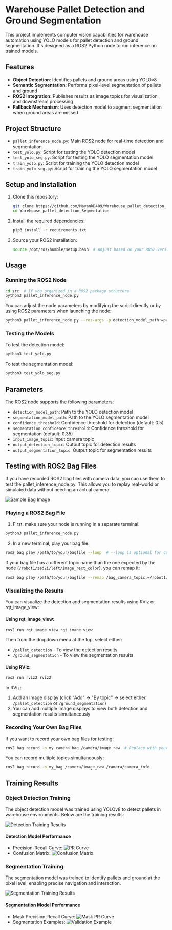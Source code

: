 # Warehouse Pallet Detection and Ground Segmentation

This project implements computer vision capabilities for warehouse automation using YOLO models for pallet detection and ground segmentation. It's designed as a ROS2 Python node to run inference on trained models.

## Features

- **Object Detection**: Identifies pallets and ground areas using YOLOv8
- **Semantic Segmentation**: Performs pixel-level segmentation of pallets and ground
- **ROS2 Integration**: Publishes results as image topics for visualization and downstream processing
- **Fallback Mechanism**: Uses detection model to augment segmentation when ground areas are missed

## Project Structure

- `pallet_inference_node.py`: Main ROS2 node for real-time detection and segmentation
- `test_yolo.py`: Script for testing the YOLO detection model
- `test_yolo_seg.py`: Script for testing the YOLO segmentation model
- `train_yolo.py`: Script for training the YOLO detection model
- `train_yolo_seg.py`: Script for training the YOLO segmentation model

## Setup and Installation

1. Clone this repository:
   ```bash
   git clone https://github.com/MayankD409/Warehouse_pallet_detection_Segmentation.git
   cd Warehouse_pallet_detection_Segmentation
   ```

2. Install the required dependencies:
   ```bash
   pip3 install -r requirements.txt
   ```

3. Source your ROS2 installation:
   ```bash
   source /opt/ros/humble/setup.bash  # Adjust based on your ROS2 version
   ```

## Usage

### Running the ROS2 Node

```bash
cd src  # If you organized in a ROS2 package structure
python3 pallet_inference_node.py
```

You can adjust the node parameters by modifying the script directly or by using ROS2 parameters when launching the node:

```bash
python3 pallet_inference_node.py --ros-args -p detection_model_path:=path/to/detection/model.pt -p segmentation_model_path:=path/to/segmentation/model.pt
```

### Testing the Models

To test the detection model:
```bash
python3 test_yolo.py
```

To test the segmentation model:
```bash
python3 test_yolo_seg.py
```

## Parameters

The ROS2 node supports the following parameters:

- `detection_model_path`: Path to the YOLO detection model
- `segmentation_model_path`: Path to the YOLO segmentation model
- `confidence_threshold`: Confidence threshold for detection (default: 0.5)
- `segmentation_confidence_threshold`: Confidence threshold for segmentation (default: 0.35)
- `input_image_topic`: Input camera topic
- `output_detection_topic`: Output topic for detection results
- `output_segmentation_topic`: Output topic for segmentation results

## Testing with ROS2 Bag Files

If you have recorded ROS2 bag files with camera data, you can use them to test the pallet_inference_node.py. This allows you to replay real-world or simulated data without needing an actual camera.

![Sample Bag Image](bag_image.png)

### Playing a ROS2 Bag File

1. First, make sure your node is running in a separate terminal:

```bash
python3 pallet_inference_node.py
```

2. In a new terminal, play your bag file:

```bash
ros2 bag play /path/to/your/bagfile --loop  # --loop is optional for continuous replay
```

If your bag file has a different topic name than the one expected by the node (`/robot1/zed2i/left/image_rect_color`), you can remap it:

```bash
ros2 bag play /path/to/your/bagfile --remap /bag_camera_topic:=/robot1/zed2i/left/image_rect_color
```

### Visualizing the Results

You can visualize the detection and segmentation results using RViz or rqt_image_view:

#### Using rqt_image_view:

```bash
ros2 run rqt_image_view rqt_image_view
```

Then from the dropdown menu at the top, select either:
- `/pallet_detection` - To view the detection results
- `/ground_segmentation` - To view the segmentation results

#### Using RViz:

```bash
ros2 run rviz2 rviz2
```

In RViz:
1. Add an Image display (click "Add" → "By topic" → select either `/pallet_detection` or `/ground_segmentation`)
2. You can add multiple Image displays to view both detection and segmentation results simultaneously

### Recording Your Own Bag Files

If you want to record your own bag files for testing:

```bash
ros2 bag record -o my_camera_bag /camera/image_raw  # Replace with your camera topic
```

You can record multiple topics simultaneously:

```bash
ros2 bag record -o my_bag /camera/image_raw /camera/camera_info
```

## Training Results

### Object Detection Training

The object detection model was trained using YOLOv8 to detect pallets in warehouse environments. Below are the training results:

![Detection Training Results](runs/detect/train/results.png)

#### Detection Model Performance
- Precision-Recall Curve:
  ![PR Curve](runs/detect/train/PR_curve.png)
- Confusion Matrix:
  ![Confusion Matrix](runs/detect/train/confusion_matrix_normalized.png)

### Segmentation Training

The segmentation model was trained to identify pallets and ground at the pixel level, enabling precise navigation and interaction.

![Segmentation Training Results](runs/segment/train/results.png)

#### Segmentation Model Performance
- Mask Precision-Recall Curve:
  ![Mask PR Curve](runs/segment/train/MaskPR_curve.png)
- Segmentation Examples:
  ![Validation Example](runs/segment/train/val_batch0_pred.jpg)